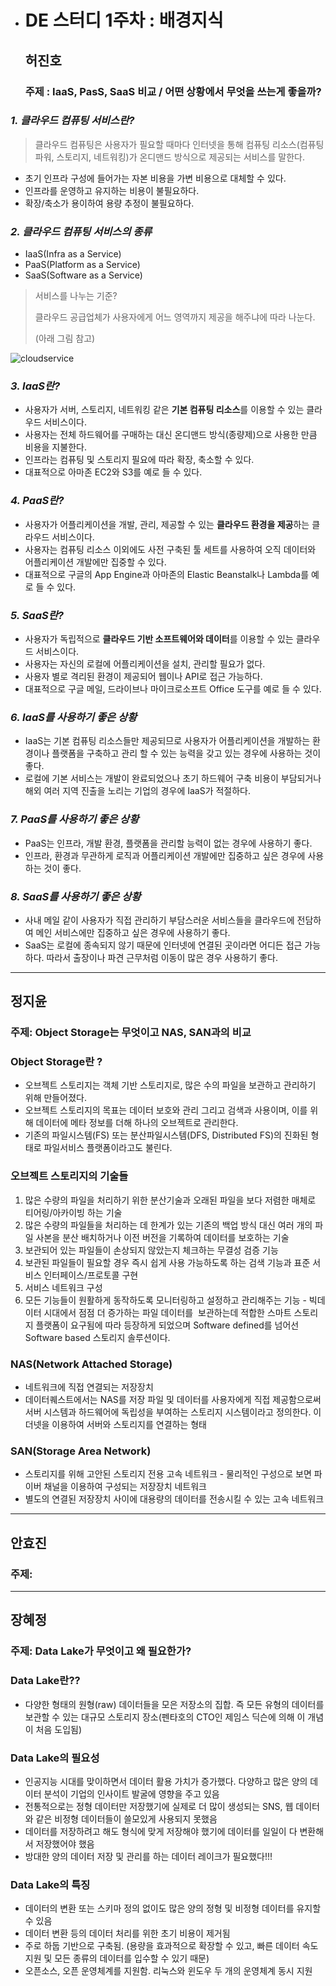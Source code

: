 - # DE 스터디 1주차 : 배경지식

  ## **허진호**

  ### 주제 :  IaaS, PasS, SaaS 비교 / 어떤 상황에서 무엇을 쓰는게 좋을까?


### *1. 클라우드 컴퓨팅 서비스란?*

> 클라우드 컴퓨팅은 사용자가 필요할 때마다 인터넷을 통해 컴퓨팅 리소스(컴퓨팅 파워, 스토리지, 네트워킹)가 온디맨드 방식으로 제공되는 서비스를 말한다.

- 초기 인프라 구성에 들어가는 자본 비용을 가변 비용으로 대체할 수 있다.
- 인프라를 운영하고 유지하는 비용이 불필요하다.
- 확장/축소가 용이하여 용량 추정이 불필요하다.



### *2. 클라우드 컴퓨팅 서비스의 종류*

- IaaS(Infra as a Service)
- PaaS(Platform as a Service)
- SaaS(Software as a Service)

> 서비스를 나누는 기준?
>
> 클라우드 공급업체가 사용자에게 어느 영역까지 제공을 해주냐에 따라 나눈다. 
>
> (아래 그림 참고)

  ![cloudservice](./images/cloudservice.jpg)



### *3. IaaS란?*

- 사용자가 서버, 스토리지, 네트워킹 같은 **기본 컴퓨팅 리소스**를 이용할 수 있는 클라우드 서비스이다.
- 사용자는 전체 하드웨어를 구매하는 대신 온디맨드 방식(종량제)으로 사용한 만큼 비용을 지불한다.
- 인프라는 컴퓨팅 및 스토리지 필요에 따라 확장, 축소할 수 있다.
- 대표적으로 아마존 EC2와 S3를 예로 들 수 있다.



### *4. PaaS란?*

- 사용자가 어플리케이션을 개발, 관리, 제공할 수 있는 **클라우드 환경을 제공**하는 클라우드 서비스이다. 
- 사용자는 컴퓨팅 리소스 이외에도 사전 구축된 툴 세트를 사용하여 오직 데이터와 어플리케이션 개발에만 집중할 수 있다.
- 대표적으로 구글의 App Engine과 아마존의 Elastic Beanstalk나 Lambda를 예로 들 수 있다.



### *5. SaaS란?*

- 사용자가 독립적으로 **클라우드 기반 소프트웨어와 데이터**를 이용할 수 있는 클라우드 서비스이다. 
- 사용자는 자신의 로컬에 어플리케이션을 설치, 관리할 필요가 없다.
- 사용자 별로 격리된 환경이 제공되어 웹이나 API로 접근 가능하다.
- 대표적으로 구글 메일, 드라이브나 마이크로소프트 Office 도구를 예로 들 수 있다.





### *6. IaaS를 사용하기 좋은 상황*

- IaaS는 기본 컴퓨팅 리소스들만 제공되므로 사용자가 어플리케이션을 개발하는 환경이나 플랫폼을 구축하고 관리 할 수 있는 능력을 갖고 있는 경우에 사용하는 것이 좋다.
- 로컬에 기본 서비스는 개발이 완료되었으나 초기 하드웨어 구축 비용이 부담되거나 해외 여러 지역 진출을 노리는 기업의 경우에 IaaS가 적절하다. 



### *7. PaaS를 사용하기 좋은 상황*

- PaaS는 인프라, 개발 환경, 플랫폼을 관리할 능력이 없는 경우에 사용하기 좋다.
- 인프라, 환경과 무관하게 로직과 어플리케이션 개발에만 집중하고 싶은 경우에 사용하는 것이 좋다.



### *8. SaaS를 사용하기 좋은 상황*

- 사내 메일 같이 사용자가 직접 관리하기 부담스러운 서비스들을 클라우드에 전담하여 메인 서비스에만 집중하고 싶은 경우에 사용하기 좋다.
- SaaS는 로컬에 종속되지 않기 때문에 인터넷에 연결된 곳이라면 어디든 접근 가능하다. 따라서 출장이나 파견 근무처럼 이동이 많은 경우 사용하기 좋다. 

------
## **정지윤**
### 주제: Object Storage는 무엇이고 NAS, SAN과의 비교

### Object Storage란 ?
- 오브젝트 스토리지는 객체 기반 스토리지로, 많은 수의 파일을 보관하고 관리하기 위해 만들어졌다. 
- 오브젝트 스토리지의 목표는 데이터 보호와 관리 그리고 검색과 사용이며, 이를 위해 데이터에 메타 정보를 더해 하나의 오브젝트로 관리한다. 
- 기존의 파일시스템(FS) 또는 분산파일시스템(DFS, Distributed FS)의 진화된 형태로 파일서비스 플랫폼이라고도 불린다.

### 오브젝트 스토리지의 기술들

1. 많은 수량의 파일을 처리하기 위한 분산기술과 오래된 파일을 보다 저렴한 매체로 티어링/아카이빙 하는 기술
2. 많은 수량의 파일들을 처리하는 데 한계가 있는 기존의 백업 방식 대신 여러 개의 파일 사본을 분산 배치하거나 이전 버전을 기록하여 데이터를 보호하는 기술 
3. 보관되어 있는 파일들이 손상되지 않았는지 체크하는 무결성 검증 기능
4. 보관된 파일들이 필요할 경우 즉시 쉽게 사용 가능하도록 하는 검색 기능과 표준 서비스 인터페이스/프로토콜 구현
5. 서비스 네트워크 구성
6. 모든 기능들이 원활하게 동작하도록 모니터링하고 설정하고 관리해주는 기능 - 빅데이터 시대에서 점점 더 증가하는 파일 데이터를  보관하는데 적합한 스마트 스토리지 플랫폼이 요구됨에 따라 등장하게 되었으며 Software defined를 넘어선 Software based 스토리지 솔루션이다.


### NAS(Network Attached Storage)
- 네트워크에 직접 연결되는 저장장치
- 데이터퀘스트에서는 NAS를 저장 파일 및 데이터를 사용자에게 직접 제공함으로써 서버 시스템과 하드웨어에 독립성을 부여하는 스토리지 시스템이라고 정의한다. 이더넷을 이용하여 서버와 스토리지를 연결하는 형태

### SAN(Storage Area Network)  
- 스토리지를 위해 고안된 스토리지 전용 고속 네트워크 - 물리적인 구성으로 보면 파이버 채널을 이용하여 구성되는 저장장치 네트워크
- 별도의 연결된 저장장치 사이에 대용량의 데이터를 전송시킬 수 있는 고속 네트워크
 
 
--------------
## **안효진**
### 주제: 
--------------
## **장혜정**
### 주제: Data Lake가 무엇이고 왜 필요한가?

### Data Lake란??
- 다양한 형태의 원형(raw) 데이터들을 모은 저장소의 집합. 즉 모든 유형의 데이터를 보관할 수 있는 대규모 스토리지 장소(펜타호의 CTO인 제임스 딕슨에 의해 이 개념이 처음 도입됨)

### Data Lake의 필요성
- 인공지능 시대를 맞이하면서 데이터 활용 가치가 증가했다. 다양하고 많은 양의 데이터 분석이 기업의 인사이트 발굴에 영향을 주고 있음
- 전통적으로는 정형 데이터만 저장했기에 실제로 더 많이 생성되는 SNS, 웹 데이터와 같은 비정형 데이터들이 쓸모있게 사용되지 못했음
- 데이터를 저장하려고 해도 형식에 맞게 저장해야 했기에 데이터를 일일이 다 변환해서 저장했어야 했음
- 방대한 양의 데이터 저장 및 관리를 하는 데이터 레이크가 필요했다!!!

### Data Lake의 특징
- 데이터의 변환 또는 스키마 정의 없이도 많은 양의 정형 및 비정형 데이터를 유지할 수 있음
- 데이터 변환 등의 데이터 처리를 위한 초기 비용이 제거됨
- 주로 하둡 기반으로 구축됨. (용량을 효과적으로 확장할 수 있고, 빠른 데이터 속도 지원 및 모든 종류의 데이터를 입수할 수 있기 때문)
- 오픈소스, 오픈 운영체계를 지원함. 리눅스와 윈도우 두 개의 운영체계 동시 지원

